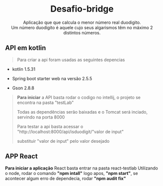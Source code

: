<h1 align="center">Desafio-bridge</h1>

<p align="center">Aplicação que que calcula o menor número real duodigito.<br> 
  Um número duodigito é aquele cujo seus algarismos têm no máximo 2 distintos números.</p>


## API em kotlin


> Para criar a api foram usadas as seguintes depencias 

* kotlin 1.5.31

* Spring boot starter web na versão 2.5.5

* Gson 2.8.8


> **Para iniciar** a API basta rodar o codigo no intellij, o projeto se encontra na pasta "testLab" 
>
> Todas as dependências serão baixadas e o Tomcat será inciado, servindo na porta 8000
> 
> Para testar a api basta acessar o "http://localhost:8000/api/isduodigit/"valor de input"
>
> substituir "valor de input" pelo valor desejado

## APP React

**Para iniciar a aplicação** React basta entrar na pasta react-testlab
Utilizando o node, rodar o comando **"npm intall"**
logo apos, **"npm start"**, se acontecer algum erro de dependecia, rodar **"npm audit fix"**
